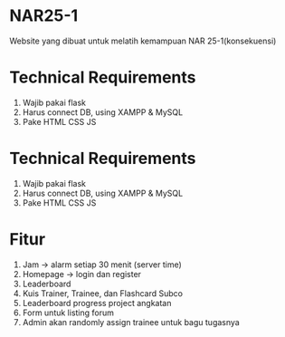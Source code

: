 # NAR25-1
Website yang dibuat untuk melatih kemampuan NAR 25-1(konsekuensi)
# Technical Requirements
1. Wajib pakai flask
2. Harus connect DB, using XAMPP & MySQL
3. Pake HTML CSS JS

# Technical Requirements
1. Wajib pakai flask
2. Harus connect DB, using XAMPP & MySQL
3. Pake HTML CSS JS

# Fitur
1. Jam -> alarm setiap 30 menit (server time)
2. Homepage -> login dan register
3. Leaderboard
4. Kuis Trainer, Trainee, dan Flashcard Subco
5. Leaderboard progress project angkatan
6. Form untuk listing forum
7. Admin akan randomly assign trainee untuk bagu tugasnya
